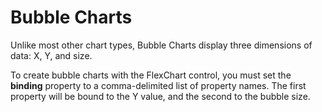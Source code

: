 Bubble Charts
=============

Unlike most other chart types, Bubble Charts display three dimensions of data: X, Y, and size.

To create bubble charts with the FlexChart control, you must set the **binding** property to a comma-delimited list of property names. The first property will be bound to the Y value, and the second to the bubble size.